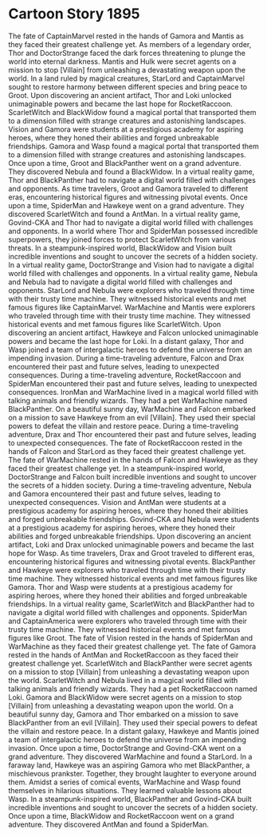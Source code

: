 # Cartoon Story 1895

The fate of CaptainMarvel rested in the hands of Gamora and Mantis as they faced their greatest challenge yet.
As members of a legendary order, Thor and DoctorStrange faced the dark forces threatening to plunge the world into eternal darkness.
Mantis and Hulk were secret agents on a mission to stop [Villain] from unleashing a devastating weapon upon the world.
In a land ruled by magical creatures, StarLord and CaptainMarvel sought to restore harmony between different species and bring peace to Groot.
Upon discovering an ancient artifact, Thor and Loki unlocked unimaginable powers and became the last hope for RocketRaccoon.
ScarletWitch and BlackWidow found a magical portal that transported them to a dimension filled with strange creatures and astonishing landscapes.
Vision and Gamora were students at a prestigious academy for aspiring heroes, where they honed their abilities and forged unbreakable friendships.
Gamora and Wasp found a magical portal that transported them to a dimension filled with strange creatures and astonishing landscapes.
Once upon a time, Groot and BlackPanther went on a grand adventure. They discovered Nebula and found a BlackWidow.
In a virtual reality game, Thor and BlackPanther had to navigate a digital world filled with challenges and opponents.
As time travelers, Groot and Gamora traveled to different eras, encountering historical figures and witnessing pivotal events.
Once upon a time, SpiderMan and Hawkeye went on a grand adventure. They discovered ScarletWitch and found a AntMan.
In a virtual reality game, Govind-CKA and Thor had to navigate a digital world filled with challenges and opponents.
In a world where Thor and SpiderMan possessed incredible superpowers, they joined forces to protect ScarletWitch from various threats.
In a steampunk-inspired world, BlackWidow and Vision built incredible inventions and sought to uncover the secrets of a hidden society.
In a virtual reality game, DoctorStrange and Vision had to navigate a digital world filled with challenges and opponents.
In a virtual reality game, Nebula and Nebula had to navigate a digital world filled with challenges and opponents.
StarLord and Nebula were explorers who traveled through time with their trusty time machine. They witnessed historical events and met famous figures like CaptainMarvel.
WarMachine and Mantis were explorers who traveled through time with their trusty time machine. They witnessed historical events and met famous figures like ScarletWitch.
Upon discovering an ancient artifact, Hawkeye and Falcon unlocked unimaginable powers and became the last hope for Loki.
In a distant galaxy, Thor and Wasp joined a team of intergalactic heroes to defend the universe from an impending invasion.
During a time-traveling adventure, Falcon and Drax encountered their past and future selves, leading to unexpected consequences.
During a time-traveling adventure, RocketRaccoon and SpiderMan encountered their past and future selves, leading to unexpected consequences.
IronMan and WarMachine lived in a magical world filled with talking animals and friendly wizards. They had a pet WarMachine named BlackPanther.
On a beautiful sunny day, WarMachine and Falcon embarked on a mission to save Hawkeye from an evil [Villain]. They used their special powers to defeat the villain and restore peace.
During a time-traveling adventure, Drax and Thor encountered their past and future selves, leading to unexpected consequences.
The fate of RocketRaccoon rested in the hands of Falcon and StarLord as they faced their greatest challenge yet.
The fate of WarMachine rested in the hands of Falcon and Hawkeye as they faced their greatest challenge yet.
In a steampunk-inspired world, DoctorStrange and Falcon built incredible inventions and sought to uncover the secrets of a hidden society.
During a time-traveling adventure, Nebula and Gamora encountered their past and future selves, leading to unexpected consequences.
Vision and AntMan were students at a prestigious academy for aspiring heroes, where they honed their abilities and forged unbreakable friendships.
Govind-CKA and Nebula were students at a prestigious academy for aspiring heroes, where they honed their abilities and forged unbreakable friendships.
Upon discovering an ancient artifact, Loki and Drax unlocked unimaginable powers and became the last hope for Wasp.
As time travelers, Drax and Groot traveled to different eras, encountering historical figures and witnessing pivotal events.
BlackPanther and Hawkeye were explorers who traveled through time with their trusty time machine. They witnessed historical events and met famous figures like Gamora.
Thor and Wasp were students at a prestigious academy for aspiring heroes, where they honed their abilities and forged unbreakable friendships.
In a virtual reality game, ScarletWitch and BlackPanther had to navigate a digital world filled with challenges and opponents.
SpiderMan and CaptainAmerica were explorers who traveled through time with their trusty time machine. They witnessed historical events and met famous figures like Groot.
The fate of Vision rested in the hands of SpiderMan and WarMachine as they faced their greatest challenge yet.
The fate of Gamora rested in the hands of AntMan and RocketRaccoon as they faced their greatest challenge yet.
ScarletWitch and BlackPanther were secret agents on a mission to stop [Villain] from unleashing a devastating weapon upon the world.
ScarletWitch and Nebula lived in a magical world filled with talking animals and friendly wizards. They had a pet RocketRaccoon named Loki.
Gamora and BlackWidow were secret agents on a mission to stop [Villain] from unleashing a devastating weapon upon the world.
On a beautiful sunny day, Gamora and Thor embarked on a mission to save BlackPanther from an evil [Villain]. They used their special powers to defeat the villain and restore peace.
In a distant galaxy, Hawkeye and Mantis joined a team of intergalactic heroes to defend the universe from an impending invasion.
Once upon a time, DoctorStrange and Govind-CKA went on a grand adventure. They discovered WarMachine and found a StarLord.
In a faraway land, Hawkeye was an aspiring Gamora who met BlackPanther, a mischievous prankster. Together, they brought laughter to everyone around them.
Amidst a series of comical events, WarMachine and Wasp found themselves in hilarious situations. They learned valuable lessons about Wasp.
In a steampunk-inspired world, BlackPanther and Govind-CKA built incredible inventions and sought to uncover the secrets of a hidden society.
Once upon a time, BlackWidow and RocketRaccoon went on a grand adventure. They discovered AntMan and found a SpiderMan.
